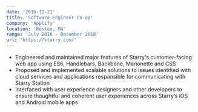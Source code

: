 ```yaml
---
date: '2016-12-21'
title: 'Software Engineer Co-op'
company: 'Applify'
location: 'Boston, MA'
range: 'July 2016 - December 2018'
url: 'https://starry.com/'
---
```


- Engineered and maintained major features of Starry's customer-facing web app using ES6, Handlebars, Backbone, Marionette and CSS
- Proposed and implemented scalable solutions to issues identified with cloud services and applications responsible for communicating with Starry Station
- Interfaced with user experience designers and other developers to ensure thoughtful and coherent user experiences across Starry’s iOS and Android mobile apps
